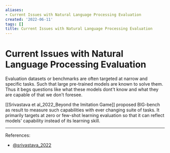 ```yaml
---
aliases:
- Current Issues with Natural Language Processing Evaluation
created: '2022-06-11'
tags: []
title: Current Issues with Natural Language Processing Evaluation
---
```


# Current Issues with Natural Language Processing Evaluation

Evaluation datasets or benchmarks are often targeted at narrow and specific tasks. Such that large pre-trained models are known to solve them. Thus it begs questions like what these models dont't know and what they are capable of that we don't foresee.

[[Srivastava et al_2022_Beyond the Imitation Game]] proposed BIG-bench as result to measure such capabilities with ever changing suite of tasks. It primarily targets at zero or few-shot learning evaluation so that it can reflect models' capability instead of its learning skill.

---
References:
- [@srivastava_2022](zotero://select/items/@srivastava_2022)